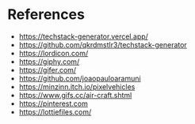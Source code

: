 References
==========

- https://techstack-generator.vercel.app/
- https://github.com/qkrdmstlr3/techstack-generator
- https://lordicon.com/
- https://giphy.com/
- https://gifer.com/
- https://github.com/joaopauloaramuni
- https://minzinn.itch.io/pixelvehicles
- https://www.gifs.cc/air-craft.shtml
- https://pinterest.com
- https://lottiefiles.com/
